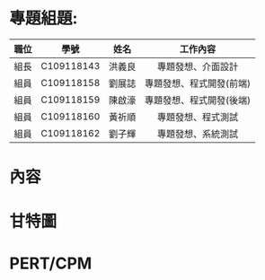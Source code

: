 # 專題組題:

|  職位  | 學號  | 姓名  | 工作內容 |
| :--------:  | :---------:  | :---------: | :---------: |
| 組長 | C109118143 | 洪義良 | 專題發想、介面設計 | 
| 組員 | C109118158 | 劉展誌 | 專題發想、程式開發(前端) |
| 組員 | C109118159 | 陳啟濠 | 專題發想、程式開發(後端) |
| 組員 | C109118160 | 黃祈順 | 專題發想、程式測試 |
| 組員 | C109118162 | 劉子輝 | 專題發想、系統測試 |

# 內容

# 甘特圖

# PERT/CPM

